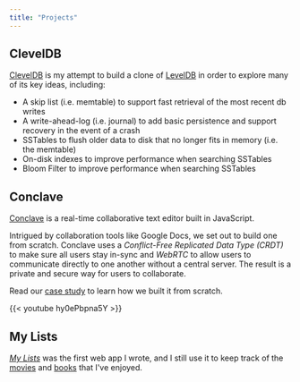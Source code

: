 ```yaml
---
title: "Projects"
---
```


## ClevelDB

[ClevelDB](https://github.com/nitinsavant/cleveldb) is my attempt to build a clone of [LevelDB](https://en.wikipedia.org/wiki/LevelDB) in order to explore many of its key ideas, including:

- A skip list (i.e. memtable) to support fast retrieval of the most recent db writes
- A write-ahead-log (i.e. journal) to add basic persistence and support recovery in the event of a crash
- SSTables to flush older data to disk that no longer fits in memory (i.e. the memtable)
- On-disk indexes to improve performance when searching SSTables
- Bloom Filter to improve performance when searching SSTables

## Conclave

[Conclave](https://conclave-team.github.io/conclave-site/) is a real-time collaborative text editor built in JavaScript.

Intrigued by collaboration tools like Google Docs, we set out to build one from scratch. Conclave uses a *Conflict-Free Replicated Data Type (CRDT)* to make sure all users stay in-sync and *WebRTC* to allow users to communicate directly to one another without a central server. The result is a private and secure way for users to collaborate. 

Read our [case study](https://conclave-team.github.io/conclave-site/) to learn how we built it from scratch.

{{< youtube hy0ePbpna5Y >}}

## My Lists

*[My Lists](https://github.com/nitinsavant/lists)* was the first web app I wrote, and I still use it to keep track of the [movies](https://nitinsavant.herokuapp.com/lists/movies) and [books](https://nitinsavant.herokuapp.com/lists/books) that I've enjoyed.
